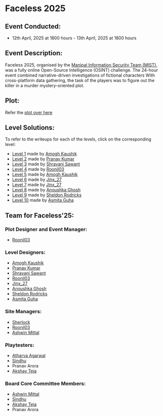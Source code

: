 # Faceless 2025
## Event Conducted:
- 12th April, 2025 at 1800 hours - 13th April, 2025 at 1800 hours

## Event Description:
Faceless 2025, organised by the [Manipal Information Security Team (MIST)](https://github.com/ManipalInformationSecurityTeam), was a fully online Open-Source Intelligence (OSINT) challenge. The 24-hour event combined narrative-driven investigations of fictional characters 
With cross-platform data gathering, the task of the players was to figure out the killer in a murder mystery-oriented plot. 

## Plot:
Refer the [plot over here](https://github.com/ManipalInformationSecurityTeam/Faceless2025/blob/main/Story.md)

## Level Solutions:
To refer to the writeups for each of the levels, click on the corresponding level:
- [Level 1](https://github.com/ManipalInformationSecurityTeam/Faceless2025/blob/main/Level1.md) made by [Amogh Kaushik](https://github.com/AmoghKaushik)
- [Level 2](https://github.com/ManipalInformationSecurityTeam/Faceless2025/blob/main/Level2.md) made by [Pranav Kumar]()
- [Level 3](https://github.com/ManipalInformationSecurityTeam/Faceless2025/blob/main/Level3.md) made by [Shravani Sawant](https://github.com/Shanu48)
- [Level 4](https://github.com/ManipalInformationSecurityTeam/Faceless2025/blob/main/Level4.md) made by [Roonil03](https://github.com/Roonil03)
- [Level 5](https://github.com/ManipalInformationSecurityTeam/Faceless2025/blob/main/Level5.md) made by [Amogh Kaushik](https://github.com/AmoghKaushik)
- [Level 6](https://github.com/ManipalInformationSecurityTeam/Faceless2025/blob/main/Level6.md) made by [Jinx_27](https://github.com/Vedant-Mathur)
- [Level 7](https://github.com/ManipalInformationSecurityTeam/Faceless2025/blob/main/Level7.md) made by [Jinx_27](https://github.com/Vedant-Mathur)
- [Level 8](https://github.com/ManipalInformationSecurityTeam/Faceless2025/blob/main/Level8.md) made by [Anoushka Ghosh](https://github.com/anoushkaghosh231)
- [Level 9](https://github.com/ManipalInformationSecurityTeam/Faceless2025/blob/main/Level9.md) made by [Sheldon Rodricks](https://github.com/SheldonRodricks)
- [Level 10](https://github.com/ManipalInformationSecurityTeam/Faceless2025/blob/main/Level10.md) made by [Asmita Guha](https://github.com/minnieG12)

## Team for Faceless'25:
### Plot Designer and Event Manager:
- [Roonil03](https://github.com/Roonil03)
### Level Designers:
- [Amogh Kaushik](https://github.com/AmoghKaushik)
- [Pranav Kumar]()
- [Shravani Sawant](https://github.com/Shanu48)
- [Roonil03](https://github.com/Roonil03)
- [Jinx_27](https://github.com/Vedant-Mathur)
- [Anoushka Ghosh](https://github.com/anoushkaghosh231)
- [Sheldon Rodricks](https://github.com/SheldonRodricks)
- [Asmita Guha](https://github.com/minnieG12)
### Site Managers:
- [Sherlock](https://github.com/aaditagrawal)
- [Roonil03](https://github.com/Roonil03)
- [Ashwin Mittal](https://github.com/AshwinM17)
### Playtesters:
- [Atharva Agarwal](https://github.com/atharva786738)
- [Sindhu](https://github.com/sindhu964)
- Pranav Arora
- [Akshay Teja](https://github.com/AkshayTeja)
### Board Core Committee Members:
- [Ashwin Mittal](https://github.com/AshwinM17)
- [Sindhu](https://github.com/sindhu964)
- [Akshay Teja](https://github.com/AkshayTeja)
- Pranav Arora
